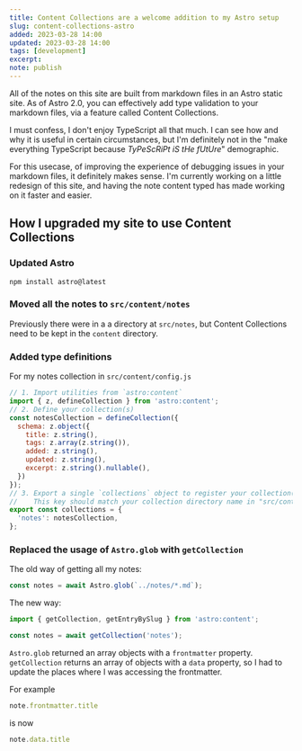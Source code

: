 ```yaml
---
title: Content Collections are a welcome addition to my Astro setup
slug: content-collections-astro
added: 2023-03-28 14:00
updated: 2023-03-28 14:00
tags: [development]
excerpt: 
note: publish
---
```


All of the notes on this site are built from markdown files in an Astro static site. As of Astro 2.0, you can effectively add type validation to your markdown files, via a feature called Content Collections.

I must confess, I don't enjoy TypeScript all that much. I can see how and why it is useful in certain circumstances, but I'm definitely not in the "make everything TypeScript because *TyPeScRiPt iS tHe fUtUre*" demographic. 

For this usecase, of improving the experience of debugging issues in your markdown files, it definitely makes sense. I'm currently working on a little redesign of this site, and having the note content typed has made working on it faster and easier.

## How I upgraded my site to use Content Collections

### Updated Astro
`npm install astro@latest`

### Moved all the notes to `src/content/notes`
Previously there were in a a directory at `src/notes`, but Content Collections need to be kept in the `content` directory.

### Added type definitions
For my notes collection in `src/content/config.js`
```js
// 1. Import utilities from `astro:content`
import { z, defineCollection } from 'astro:content';
// 2. Define your collection(s)
const notesCollection = defineCollection({
  schema: z.object({
    title: z.string(),
    tags: z.array(z.string()),
    added: z.string(),
    updated: z.string(),
    excerpt: z.string().nullable(),
  })
});
// 3. Export a single `collections` object to register your collection(s)
//    This key should match your collection directory name in "src/content"
export const collections = {
  'notes': notesCollection,
};
```

### Replaced the usage of `Astro.glob` with `getCollection`
The old way of getting all my notes:
```js
const notes = await Astro.glob(`../notes/*.md`);
```
The new way:
```js
import { getCollection, getEntryBySlug } from 'astro:content';

const notes = await getCollection('notes');
```

`Astro.glob` returned an array objects with a `frontmatter` property. `getCollection` returns an array of objects with a `data` property, so I had to update the places where I was accessing the frontmatter.

For example
```js
note.frontmatter.title
```
is now
```js
note.data.title
```